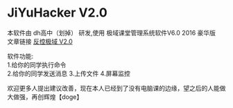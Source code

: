 # JiYuHacker V2.0
本软件由 dh高中（划掉） 研发,使用 极域课堂管理系统软件V6.0 2016 豪华版  
文章链接
[反控极域 V2.0](https://blog.csdn.net/mxymmxym/article/details/132144147?csdn_share_tail=%7B%22type%22%3A%22blog%22%2C%22rType%22%3A%22article%22%2C%22rId%22%3A%22132144147%22%2C%22source%22%3A%22mxymmxym%22%7D)

软件功能:  
1.给你的同学执行命令       		
2.给你的同学发送消息
3.上传文件
4.屏幕监控  


欢迎更多人提出建议改善，现在本人已经到了没有电脑课的边缘，望之后的人能做大做强，再创辉煌【doge】



